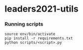 # leaders2021-utils

### Running scripts
```
source env/bin/activate
pip install -r requirements.txt
python scripts/<script>.py
```

